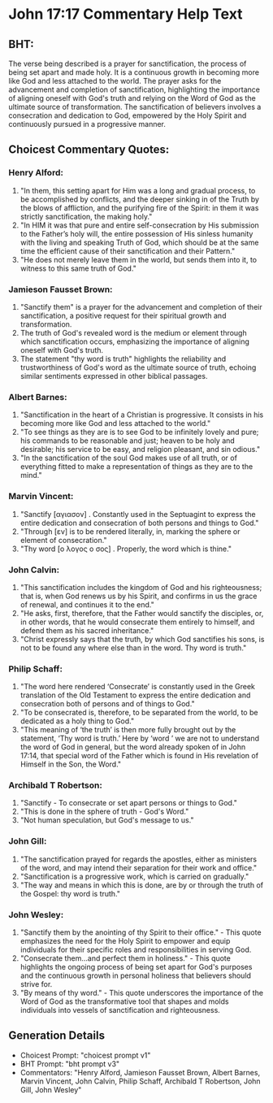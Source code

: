 # John 17:17 Commentary Help Text

## BHT:
The verse being described is a prayer for sanctification, the process of being set apart and made holy. It is a continuous growth in becoming more like God and less attached to the world. The prayer asks for the advancement and completion of sanctification, highlighting the importance of aligning oneself with God's truth and relying on the Word of God as the ultimate source of transformation. The sanctification of believers involves a consecration and dedication to God, empowered by the Holy Spirit and continuously pursued in a progressive manner.

## Choicest Commentary Quotes:
### Henry Alford:
1. "In them, this setting apart for Him was a long and gradual process, to be accomplished by conflicts, and the deeper sinking in of the Truth by the blows of affliction, and the purifying fire of the Spirit: in them it was strictly sanctification, the making holy."
2. "In HIM it was that pure and entire self-consecration by His submission to the Father’s holy will, the entire possession of His sinless humanity with the living and speaking Truth of God, which should be at the same time the efficient cause of their sanctification and their Pattern."
3. "He does not merely leave them in the world, but sends them into it, to witness to this same truth of God."

### Jamieson Fausset Brown:
1. "Sanctify them" is a prayer for the advancement and completion of their sanctification, a positive request for their spiritual growth and transformation.
2. The truth of God's revealed word is the medium or element through which sanctification occurs, emphasizing the importance of aligning oneself with God's truth.
3. The statement "thy word is truth" highlights the reliability and trustworthiness of God's word as the ultimate source of truth, echoing similar sentiments expressed in other biblical passages.

### Albert Barnes:
1. "Sanctification in the heart of a Christian is progressive. It consists in his becoming more like God and less attached to the world."
2. "To see things as they are is to see God to be infinitely lovely and pure; his commands to be reasonable and just; heaven to be holy and desirable; his service to be easy, and religion pleasant, and sin odious."
3. "In the sanctification of the soul God makes use of all truth, or of everything fitted to make a representation of things as they are to the mind."

### Marvin Vincent:
1. "Sanctify [αγιασον] . Constantly used in the Septuagint to express the entire dedication and consecration of both persons and things to God."
2. "Through [εν] is to be rendered literally, in, marking the sphere or element of consecration."
3. "Thy word [ο λογος ο σος] . Properly, the word which is thine."

### John Calvin:
1. "This sanctification includes the kingdom of God and his righteousness; that is, when God renews us by his Spirit, and confirms in us the grace of renewal, and continues it to the end."
2. "He asks, first, therefore, that the Father would sanctify the disciples, or, in other words, that he would consecrate them entirely to himself, and defend them as his sacred inheritance."
3. "Christ expressly says that the truth, by which God sanctifies his sons, is not to be found any where else than in the word. Thy word is truth."

### Philip Schaff:
1. "The word here rendered ‘Consecrate’ is constantly used in the Greek translation of the Old Testament to express the entire dedication and consecration both of persons and of things to God."
2. "To be consecrated is, therefore, to be separated from the world, to be dedicated as a holy thing to God."
3. "This meaning of ‘the truth’ is then more fully brought out by the statement, ‘Thy word is truth.’ Here by ‘word ’ we are not to understand the word of God in general, but the word already spoken of in John 17:14, that special word of the Father which is found in His revelation of Himself in the Son, the Word."

### Archibald T Robertson:
1. "Sanctify - To consecrate or set apart persons or things to God."
2. "This is done in the sphere of truth - God's Word."
3. "Not human speculation, but God's message to us."

### John Gill:
1. "The sanctification prayed for regards the apostles, either as ministers of the word, and may intend their separation for their work and office."
2. "Sanctification is a progressive work, which is carried on gradually."
3. "The way and means in which this is done, are by or through the truth of the Gospel: thy word is truth."

### John Wesley:
1. "Sanctify them by the anointing of thy Spirit to their office." - This quote emphasizes the need for the Holy Spirit to empower and equip individuals for their specific roles and responsibilities in serving God.
2. "Consecrate them...and perfect them in holiness." - This quote highlights the ongoing process of being set apart for God's purposes and the continuous growth in personal holiness that believers should strive for.
3. "By means of thy word." - This quote underscores the importance of the Word of God as the transformative tool that shapes and molds individuals into vessels of sanctification and righteousness.


## Generation Details
- Choicest Prompt: "choicest prompt v1"
- BHT Prompt: "bht prompt v3"
- Commentators: "Henry Alford, Jamieson Fausset Brown, Albert Barnes, Marvin Vincent, John Calvin, Philip Schaff, Archibald T Robertson, John Gill, John Wesley"
